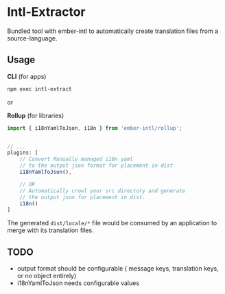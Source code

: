 # Intl-Extractor


Bundled tool with ember-intl to automatically create translation files from a source-language.

## Usage


**CLI** (for apps)
```bash
npm exec intl-extract
```

or

**Rollup** (for libraries)

```js
import { i18nYamlToJson, i18n } from 'ember-intl/rollup';


// ...
plugins: [
    // Convert Manually managed i18n yaml
    // to the output json format for placement in dist
    i18nYamlToJson(),

    // OR
    // Automatically crowl your src directory and generate
    // the output json for placement in dist.
    i18n()
]
```

The generated `dist/locale/*` file would be consumed by an application to merge with its translation files.


## TODO

- output format should be configurable ( message keys, translation keys, or no object entirely)
- i18nYamlToJson needs configurable values
